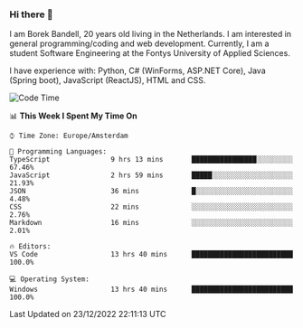 ### Hi there 👋

I am Borek Bandell, 20 years old living in the Netherlands. I am interested in general programming/coding and web development. Currently, I am a student Software Engineering at the Fontys University of Applied Sciences.

I have experience with: Python, C# (WinForms, ASP.NET Core), Java (Spring boot), JavaScript (ReactJS), HTML and CSS.

<!--START_SECTION:waka-->
![Code Time](http://img.shields.io/badge/Code%20Time-327%20hrs%2017%20mins-blue)

📊 **This Week I Spent My Time On** 

```text
⌚︎ Time Zone: Europe/Amsterdam

💬 Programming Languages: 
TypeScript               9 hrs 13 mins       ████████████████░░░░░░░░░   67.46% 
JavaScript               2 hrs 59 mins       █████░░░░░░░░░░░░░░░░░░░░   21.93% 
JSON                     36 mins             █░░░░░░░░░░░░░░░░░░░░░░░░   4.48% 
CSS                      22 mins             ░░░░░░░░░░░░░░░░░░░░░░░░░   2.76% 
Markdown                 16 mins             ░░░░░░░░░░░░░░░░░░░░░░░░░   2.01%

🔥 Editors: 
VS Code                  13 hrs 40 mins      █████████████████████████   100.0%

💻 Operating System: 
Windows                  13 hrs 40 mins      █████████████████████████   100.0%

```


 Last Updated on 23/12/2022 22:11:13 UTC
<!--END_SECTION:waka-->

<!--**tcBorek2002/tcBorek2002** is a ✨ _special_ ✨ repository because its `README.md` (this file) appears on your GitHub profile.

Here are some ideas to get you started:

- 🔭 I’m currently working on ...
- 🌱 I’m currently learning ...
- 👯 I’m looking to collaborate on ...
- 🤔 I’m looking for help with ...
- 💬 Ask me about ...
- 📫 How to reach me: ...
- 😄 Pronouns: ...
- ⚡ Fun fact: ...
-->
